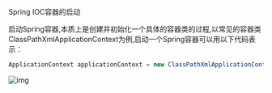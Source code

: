 Spring IOC容器的启动

启动Spring容器,本质上是创建并初始化一个具体的容器类的过程,以常见的容器类ClassPathXmlApplicationContext为例,启动一个Spring容器可以用以下代码表示：

```java
ApplicationContext applicationContext = new ClassPathXmlApplicationContext("classpath:applicationContext.xml");
```

![img](https://img-blog.csdn.net/20180702013348176?watermark/2/text/aHR0cHM6Ly9ibG9nLmNzZG4ubmV0L3FxXzM0MTkwMDIz/font/5a6L5L2T/fontsize/400/fill/I0JBQkFCMA==/dissolve/70)



